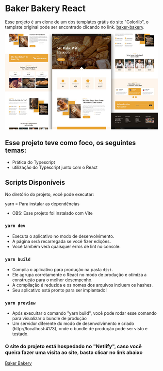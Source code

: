 # Baker Bakery React

Esse projeto é um clone de um dos templates grátis do site "Colorlib", o tamplate original pode ser encontrado clicando no link. [baker-bakery](https://themewagon.com/themes/bootstrap-5-html5-bakery-website-template-baker/).

![baker-bakery](https://github.com/ArturdaSilvaRezende/Baker/blob/master/bakery-website-template.jpg)

## Esse projeto teve como foco, os seguintes temas:

- Prática do Typescript
- utilização do Typescript junto com o React

## Scripts Disponíveis

No diretório do projeto, você pode executar:

yarn = Para instalar as dependências

- OBS: Esse projeto foi instalado com Vite

### `yarn dev`

- Executa o aplicativo no modo de desenvolvimento. 
- A página será recarregada se você fizer edições. 
- Você também verá quaisquer erros de lint no console.

### `yarn build`

- Compila o aplicativo para produção na pasta `dist`.
- Ele agrupa corretamente o React no modo de produção e otimiza a construção para o melhor desempenho.
- A compilação é reduzida e os nomes dos arquivos incluem os hashes. 
- Seu aplicativo está pronto para ser implantado!

### `yarn preview`

- Após execultar o comando "yarn build", você pode rodar esse comando para visualizar o bundle de produção
- Um servidor diferente do modo de desenvolvimento e criado (http://localhost:4173), onde o bundle de produção pode ser visto e testado.

### O site do projeto está hospedado no "Netlify", caso você queira fazer uma visita ao site, basta clicar no link abaixo

[Baker Bakery](https://baker-bakery-project.netlify.app/)
